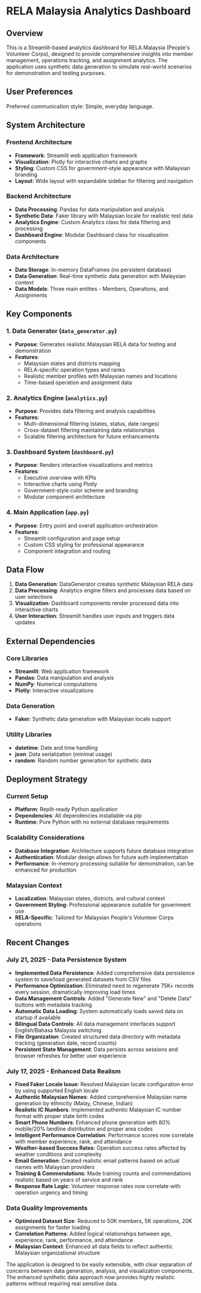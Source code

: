 # RELA Malaysia Analytics Dashboard

## Overview

This is a Streamlit-based analytics dashboard for RELA Malaysia (People's Volunteer Corps), designed to provide comprehensive insights into member management, operations tracking, and assignment analytics. The application uses synthetic data generation to simulate real-world scenarios for demonstration and testing purposes.

## User Preferences

Preferred communication style: Simple, everyday language.

## System Architecture

### Frontend Architecture
- **Framework**: Streamlit web application framework
- **Visualization**: Plotly for interactive charts and graphs
- **Styling**: Custom CSS for government-style appearance with Malaysian branding
- **Layout**: Wide layout with expandable sidebar for filtering and navigation

### Backend Architecture
- **Data Processing**: Pandas for data manipulation and analysis
- **Synthetic Data**: Faker library with Malaysian locale for realistic test data
- **Analytics Engine**: Custom Analytics class for data filtering and processing
- **Dashboard Engine**: Modular Dashboard class for visualization components

### Data Architecture
- **Data Storage**: In-memory DataFrames (no persistent database)
- **Data Generation**: Real-time synthetic data generation with Malaysian context
- **Data Models**: Three main entities - Members, Operations, and Assignments

## Key Components

### 1. Data Generator (`data_generator.py`)
- **Purpose**: Generates realistic Malaysian RELA data for testing and demonstration
- **Features**: 
  - Malaysian states and districts mapping
  - RELA-specific operation types and ranks
  - Realistic member profiles with Malaysian names and locations
  - Time-based operation and assignment data

### 2. Analytics Engine (`analytics.py`)
- **Purpose**: Provides data filtering and analysis capabilities
- **Features**:
  - Multi-dimensional filtering (states, status, date ranges)
  - Cross-dataset filtering maintaining data relationships
  - Scalable filtering architecture for future enhancements

### 3. Dashboard System (`dashboard.py`)
- **Purpose**: Renders interactive visualizations and metrics
- **Features**:
  - Executive overview with KPIs
  - Interactive charts using Plotly
  - Government-style color scheme and branding
  - Modular component architecture

### 4. Main Application (`app.py`)
- **Purpose**: Entry point and overall application orchestration
- **Features**:
  - Streamlit configuration and page setup
  - Custom CSS styling for professional appearance
  - Component integration and routing

## Data Flow

1. **Data Generation**: DataGenerator creates synthetic Malaysian RELA data
2. **Data Processing**: Analytics engine filters and processes data based on user selections
3. **Visualization**: Dashboard components render processed data into interactive charts
4. **User Interaction**: Streamlit handles user inputs and triggers data updates

## External Dependencies

### Core Libraries
- **Streamlit**: Web application framework
- **Pandas**: Data manipulation and analysis
- **NumPy**: Numerical computations
- **Plotly**: Interactive visualizations

### Data Generation
- **Faker**: Synthetic data generation with Malaysian locale support

### Utility Libraries
- **datetime**: Date and time handling
- **json**: Data serialization (minimal usage)
- **random**: Random number generation for synthetic data

## Deployment Strategy

### Current Setup
- **Platform**: Replit-ready Python application
- **Dependencies**: All dependencies installable via pip
- **Runtime**: Pure Python with no external database requirements

### Scalability Considerations
- **Database Integration**: Architecture supports future database integration
- **Authentication**: Modular design allows for future auth implementation
- **Performance**: In-memory processing suitable for demonstration, can be enhanced for production

### Malaysian Context
- **Localization**: Malaysian states, districts, and cultural context
- **Government Styling**: Professional appearance suitable for government use
- **RELA-Specific**: Tailored for Malaysian People's Volunteer Corps operations

## Recent Changes

### July 21, 2025 - Data Persistence System
- **Implemented Data Persistence**: Added comprehensive data persistence system to save/load generated datasets from CSV files
- **Performance Optimization**: Eliminated need to regenerate 75K+ records every session, dramatically improving load times
- **Data Management Controls**: Added "Generate New" and "Delete Data" buttons with metadata tracking
- **Automatic Data Loading**: System automatically loads saved data on startup if available
- **Bilingual Data Controls**: All data management interfaces support English/Bahasa Malaysia switching
- **File Organization**: Created structured data directory with metadata tracking (generation date, record counts)
- **Persistent State Management**: Data persists across sessions and browser refreshes for better user experience

### July 17, 2025 - Enhanced Data Realism
- **Fixed Faker Locale Issue**: Resolved Malaysian locale configuration error by using supported English locale
- **Authentic Malaysian Names**: Added comprehensive Malaysian name generation by ethnicity (Malay, Chinese, Indian)
- **Realistic IC Numbers**: Implemented authentic Malaysian IC number format with proper state birth codes
- **Smart Phone Numbers**: Enhanced phone generation with 80% mobile/20% landline distribution and proper area codes
- **Intelligent Performance Correlation**: Performance scores now correlate with member experience, rank, and attendance
- **Weather-based Success Rates**: Operation success rates affected by weather conditions and complexity
- **Email Generation**: Created realistic email patterns based on actual names with Malaysian providers
- **Training & Commendations**: Made training counts and commendations realistic based on years of service and rank
- **Response Rate Logic**: Volunteer response rates now correlate with operation urgency and timing

### Data Quality Improvements
- **Optimized Dataset Size**: Reduced to 50K members, 5K operations, 20K assignments for faster loading
- **Correlation Patterns**: Added logical relationships between age, experience, rank, performance, and attendance
- **Malaysian Context**: Enhanced all data fields to reflect authentic Malaysian organizational structure

The application is designed to be easily extensible, with clear separation of concerns between data generation, analysis, and visualization components. The enhanced synthetic data approach now provides highly realistic patterns without requiring real sensitive data.